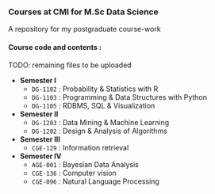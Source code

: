 ### Courses at CMI for M.Sc Data Science

A repository for my postgraduate course-work

#### Course code and contents :
TODO: remaining files to be uploaded

- **Semester I**
	- `DG-1102` : Probability & Statistics with R
	- `DG-1103` : Programming & Data Structures with Python
	- `DG-1105` : RDBMS, SQL & Visualization
- **Semester II**
	- `DG-1203` : Data Mining & Machine Learning
	- `DG-1202` : Design & Analysis of Algorithms
- **Semester III**
	- `CGE-129` : Information retrieval
- **Semester IV**
	- `AGE-001` : Bayesian Data Analysis
	- `CGE-136` : Computer vision
	- `CGE-096` : Natural Language Processing

